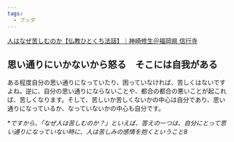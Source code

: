```yaml
---
tags:
  - ブッダ
---
```

[人はなぜ苦しむのか【仏教ひとくち法話】｜神崎修生＠福岡県 信行寺](https://note.com/theterakoya/n/n1969a8410425)

## 思い通りにいかないから怒る　そこには自我がある

ある程度自分の思い通りになっていたり、困っていなければ、苦しくはないですよね。逆に、自分の思い通りにならないことや、都合の都合の悪いことが起これば、苦しくなります。そして、苦しいか苦しくないかの中心は自分であり、思い通りになっているか、なっていないかの中心も自分です。

**ですから、「なぜ人は苦しむのか？」といえば、答えの一つは、自分にとって思い通りになっていない時に、人は苦しみの感情を抱くということ8*


